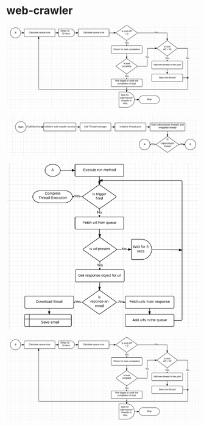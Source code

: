 # web-crawler

![alt text](https://github.com/vishals79/web-crawler/blob/master/etc/invigilator.jpg "Class Diagram")

![alt text](https://github.com/vishals79/web-crawler/blob/master/etc/main-flow.jpg "Main Flow")

![alt text](https://github.com/vishals79/web-crawler/blob/master/etc/url-processor.jpg "URL Processor")

![alt text](https://github.com/vishals79/web-crawler/blob/master/etc/invigilator.jpg "Invigilator")

